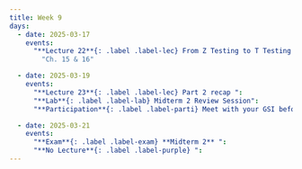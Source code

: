 ```yaml
---
title: Week 9
days:
  - date: 2025-03-17
    events:
      "**Lecture 22**{: .label .label-lec} From Z Testing to T Testing ":
        "Ch. 15 & 16"

  - date: 2025-03-19
    events:
      "**Lecture 23**{: .label .label-lec} Part 2 recap ":
      "**Lab**{: .label .label-lab} Midterm 2 Review Session":
      "**Participation**{: .label .label-parti} Meet with your GSI before submitting Part II ":

  - date: 2025-03-21
    events:
      "**Exam**{: .label .label-exam} **Midterm 2** ":
      "**No Lecture**{: .label .label-purple} ":
---
```

